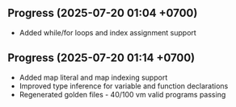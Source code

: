 ## Progress (2025-07-20 01:04 +0700)
- Added while/for loops and index assignment support

## Progress (2025-07-20 01:14 +0700)
- Added map literal and map indexing support
- Improved type inference for variable and function declarations
- Regenerated golden files - 40/100 vm valid programs passing

